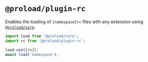 # `@proload/plugin-rc`

Enables the loading of `[namespace]rc` files with any extension using [`@proload/core`](https://github.com/natemoo-re/proload).

```js
import load from '@proload/core';
import rc from '@proload/plugin-rc';

load.use([rc]);
await load('namespace');
```

